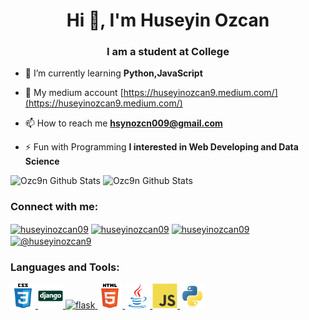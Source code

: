 <h1 align="center">Hi 👋, I'm Huseyin Ozcan</h1>
<h3 align="center">I am a student at College</h3>


- 🌱 I’m currently learning **Python,JavaScript**

- 📝 My medium account [https://huseyinozcan9.medium.com/](https://huseyinozcan9.medium.com/)

- 📫 How to reach me **hsynozcn009@gmail.com**

- ⚡ Fun with Programming  **I interested in Web Developing and Data Science** 


<div>
<img =align="left" alt ="Ozc9n Github Stats" src="https://github-readme-stats.vercel.app/api?username=Ozc9n&show_icons=true&theme=dark">
<img =align="left" alt ="Ozc9n Github Stats" src="https://github-readme-stats.vercel.app/api/top-langs/?username=Ozc9n&layout=compact&theme=dark">
</div>

<h3 align="left">Connect with me:</h3>
<p align="left">
<a href="https://twitter.com/huseyinozcan09" target="blank"><img align="center" src="https://cdn.jsdelivr.net/npm/simple-icons@3.0.1/icons/twitter.svg" alt="huseyinozcan09" height="30" width="40" /></a>
<a href="https://linkedin.com/in/huseyinozcan09" target="blank"><img align="center" src="https://cdn.jsdelivr.net/npm/simple-icons@3.0.1/icons/linkedin.svg" alt="huseyinozcan09" height="30" width="40" /></a>
<a href="https://instagram.com/huseyinozcan09" target="blank"><img align="center" src="https://cdn.jsdelivr.net/npm/simple-icons@3.0.1/icons/instagram.svg" alt="huseyinozcan09" height="30" width="40" /></a>
<a href="https://medium.com/@huseyinozcan9" target="blank"><img align="center" src="https://cdn.jsdelivr.net/npm/simple-icons@3.0.1/icons/medium.svg" alt="@huseyinozcan9" height="30" width="40" /></a>
</p>

<h3 align="left">Languages and Tools:</h3>
<p align="left"> <a href="https://www.w3schools.com/css/" target="_blank"> <img src="https://raw.githubusercontent.com/devicons/devicon/master/icons/css3/css3-original-wordmark.svg" alt="css3" width="40" height="40"/> </a> <a href="https://www.djangoproject.com/" target="_blank"> <img src="https://raw.githubusercontent.com/devicons/devicon/master/icons/django/django-original.svg" alt="django" width="40" height="40"/> </a> <a href="https://flask.palletsprojects.com/" target="_blank"> <img src="https://www.vectorlogo.zone/logos/pocoo_flask/pocoo_flask-icon.svg" alt="flask" width="40" height="40"/> </a> <a href="https://www.w3.org/html/" target="_blank"> <img src="https://raw.githubusercontent.com/devicons/devicon/master/icons/html5/html5-original-wordmark.svg" alt="html5" width="40" height="40"/> </a> <a href="https://www.java.com" target="_blank"> <img src="https://raw.githubusercontent.com/devicons/devicon/master/icons/java/java-original.svg" alt="java" width="40" height="40"/> </a> <a href="https://developer.mozilla.org/en-US/docs/Web/JavaScript" target="_blank"> <img src="https://raw.githubusercontent.com/devicons/devicon/master/icons/javascript/javascript-original.svg" alt="javascript" width="40" height="40"/> </a> <a href="https://www.python.org" target="_blank"> <img src="https://raw.githubusercontent.com/devicons/devicon/master/icons/python/python-original.svg" alt="python" width="40" height="40"/> </a> </p>

